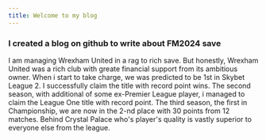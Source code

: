 ```yaml
---
title: Welcome to my blog
---
```


### I created a blog on github to write about FM2024 save
I am managing Wrexham United in a rag to rich save. But honestly, Wrexham United was a rich club with greate financial support from its ambitious owner. 
When i start to take charge, we was predicted to be 1st in Skybet League 2. I successfully claim the title with record point wins. 
The second season, with additional of some ex-Premier League player, i managed to claim the League One title with record point. 
The third season, the first in Championship, we are now in the 2-nd place with 30 points from 12 matches. Behind Crystal Palace who's player's quality is vastly superior to everyone else from the league. 

